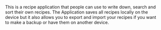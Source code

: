 This is a recipe application that people can use to write down, search and sort their own recipes. 
The Application saves all recipes locally on the device but it also allows you to export and import your recipes if you want to make a backup or have them on another device.
